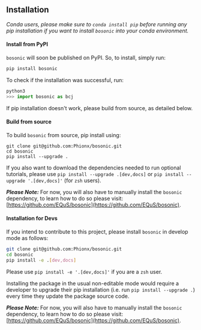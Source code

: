 ## Installation

*Conda users, please make sure to `conda install pip` before running any pip installation if you want to install `bosonic` into your conda environment.*

#### Install from PyPI

`bosonic` will soon be published on PyPI. So, to install, simply run:

```python
pip install bosonic
```


To check if the installation was successful, run:
```python
python3
>>> import bosonic as bcj
```

If pip installation doesn't work, please build from source, as detailed below. 

#### Build from source

To build `bosonic` from source, pip install using:
```
git clone git@github.com:Phionx/bosonic.git
cd bosonic
pip install --upgrade .
```

If you also want to download the dependencies needed to run optional tutorials, please use `pip install --upgrade .[dev,docs]` or `pip install --upgrade '.[dev,docs]'` (for `zsh` users).

***Please Note:***
For now, you will also have to manually install the `bosonic` dependency, to learn how to do so please visit: [https://github.com/EQuS/bosonic](https://github.com/EQuS/bosonic).

#### Installation for Devs

If you intend to contribute to this project, please install `bosonic` in develop mode as follows:
```sh
git clone git@github.com:Phionx/bosonic.git
cd bosonic
pip install -e .[dev,docs]
```
Please use `pip install -e '.[dev,docs]'` if you are a `zsh` user.


Installing the package in the usual non-editable mode would require a developer to upgrade their pip installation (i.e. run `pip install --upgrade .`) every time they update the package source code.

***Please Note:***
For now, you will also have to manually install the `bosonic` dependency, to learn how to do so please visit: [https://github.com/EQuS/bosonic](https://github.com/EQuS/bosonic).